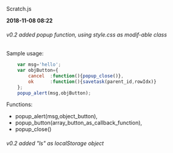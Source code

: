 Scratch.js

**2018-11-08 08:22**

###### v0.2	added _popup_ function, using style.css as modif-able class
Sample usage: 
```javascript
	var msg='hello';				
	var objButton={
		cancel	:function(){popup_close()},
		ok		:function(){savetask(parent_id,rowIdx)}
	};
	popup_alert(msg,objButton);
```
Functions: 
*	popup_alert(msg,object_button), 
*	popup_button(array_button_as_callback_function), 
*	popup_close()
###### v0.2	added "ls" as localStorage object

